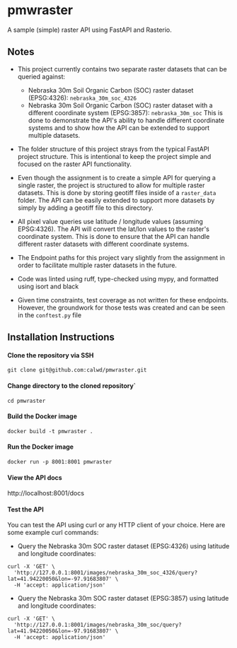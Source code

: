 # pmwraster
A sample (simple) raster API using FastAPI and Rasterio.


## Notes
- This project currently contains two separate raster datasets that can be queried against: 
  - Nebraska 30m Soil Organic Carbon (SOC) raster dataset (EPSG:4326): `nebraska_30m_soc_4326`
  - Nebraska 30m Soil Organic Carbon (SOC) raster dataset with a different coordinate system (EPSG:3857): `nebraska_30m_soc`
This is done to demonstrate the API's ability to handle different coordinate systems and to show how the API can be extended to support multiple datasets.
  
- The folder structure of this project strays from the typical FastAPI project structure. This is intentional to keep the project simple and focused on the raster API functionality.
- Even though the assignment is to create a simple API for querying a single raster, the project is structured to allow for multiple raster datasets. This is done by storing geotiff files inside of a `raster_data` folder. The API can be easily extended to support more datasets by simply by adding a geotiff file to this directory.
- All pixel value queries use latitude / longitude values (assuming EPSG:4326). The API will convert the lat/lon values to the raster's coordinate system. This is done to ensure that the API can handle different raster datasets with different coordinate systems.
- The Endpoint paths for this project vary slightly from the assignment in order to facilitate multiple raster datasets in the future.
- Code was linted using ruff, type-checked using mypy, and formatted using isort and black
- Given time constraints, test coverage as not written for these endpoints. However, the groundwork for those tests was created and can be seen in the `conftest.py` file


## Installation Instructions

#### Clone the repository via SSH
```
git clone git@github.com:calwd/pmwraster.git

```

#### Change directory to the cloned repository`
```
cd pmwraster
```

#### Build the Docker image
```
docker build -t pmwraster .
```

#### Run the Docker image
```
docker run -p 8001:8001 pmwraster
```

#### View the API docs
http://localhost:8001/docs

#### Test the API

You can test the API using curl or any HTTP client of your choice. Here are some example curl commands:
- Query the Nebraska 30m SOC raster dataset (EPSG:4326) using latitude and longitude coordinates:
```
curl -X 'GET' \
  'http://127.0.0.1:8001/images/nebraska_30m_soc_4326/query?lat=41.94220050&lon=-97.91683807' \
  -H 'accept: application/json'
```

- Query the Nebraska 30m SOC raster dataset (EPSG:3857) using latitude and longitude coordinates:
```
curl -X 'GET' \
  'http://127.0.0.1:8001/images/nebraska_30m_soc/query?lat=41.94220050&lon=-97.91683807' \
  -H 'accept: application/json'
```


